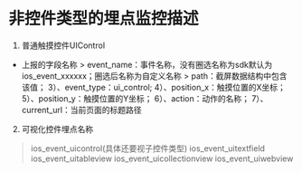 # 非控件类型的埋点监控描述

1. 普通触摸控件UIControl

* 上报的字段名称
        > event_name：事件名称，没有圈选名称为sdk默认为ios_event_xxxxxx；圈选后名称为自定义名称
        > path：截屏数据结构中包含该值；3）、event_type：ui_control;4）、position_x：触摸位置的X坐标；5）、position_y：触摸位置的Y坐标；6）、action：动作的名称；7）、current_url：当前页面的标题路径

2. 可视化控件埋点名称
> ios_event_uicontrol(具体还要视子控件类型)
> ios_event_uitextfield
> ios_event_uitableview
> ios_event_uicollectionview
> ios_event_uiwebview